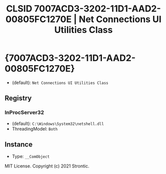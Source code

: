 ﻿---
title: "CLSID 7007ACD3-3202-11D1-AAD2-00805FC1270E | Net Connections UI Utilities Class"
excerpt: What is COM-Object CLSID 7007ACD3-3202-11D1-AAD2-00805FC1270E?
---

# {7007ACD3-3202-11D1-AAD2-00805FC1270E}

* (default): `Net Connections UI Utilities Class`

## Registry


### InProcServer32

* (default): `C:\Windows\System32\netshell.dll`
* ThreadingModel: `Both`

## Instance

* Type: `__ComObject`

MIT License. Copyright (c) 2021 Strontic.


